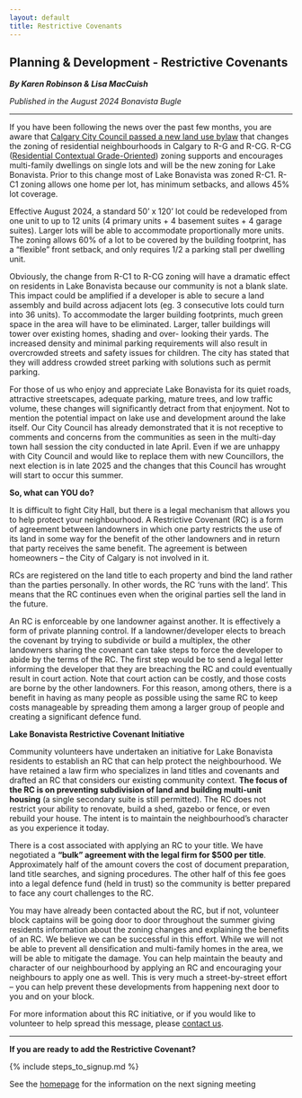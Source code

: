 ```yaml
---
layout: default
title: Restrictive Covenants
---
```



## Planning & Development - Restrictive Covenants
_**By Karen Robinson & Lisa MacCuish**_ 

_Published in the August 2024 Bonavista Bugle_

---

If you have been following the news over the past few months, you are aware that [Calgary City Council passed a new land use bylaw](https://newsroom.calgary.ca/city-council-approves-citywide-rezoning-with-amendments-in-response-to-calgarys-housing-crisis) that changes the zoning of residential neighbourhoods in Calgary to R-G and R-CG. R-CG ([Residential Contextual Grade-Oriented](https://www.calgary.ca/content/dam/www/pda/pd/publishingimages/current-projects/R-CG-residential-grade-oriented.pdf)) zoning supports and encourages multi-family dwellings on single lots and will be the new zoning for Lake Bonavista. Prior to this change most of Lake Bonavista was zoned R-C1. R-C1 zoning allows one home per lot, has minimum setbacks, and allows 45% lot coverage. 

Effective August 2024, a standard 50’ x 120’ lot could be redeveloped from one unit to up to 12 units (4 primary units + 4 basement suites + 4 garage suites). Larger lots will be able to accommodate proportionally more units. The zoning allows 60% of a lot to be covered by the building footprint, has a “flexible” front setback, and only requires 1/2 a parking stall per dwelling unit. 

Obviously, the change from R-C1 to R-CG zoning will have a dramatic effect on residents in Lake Bonavista because our community is not a blank slate. This impact could be amplified if a developer is able to secure a land assembly and build across adjacent lots (eg. 3 consecutive lots could turn into 36 units). To accommodate the larger building footprints, much green space in the area will have to be eliminated. Larger, taller buildings will tower over existing homes, shading and over- looking their yards. The increased density and minimal parking requirements will also result in overcrowded streets and safety issues for children. The city has stated that they will address crowded street parking with solutions such as permit parking. 

For those of us who enjoy and appreciate Lake Bonavista for its quiet roads, attractive streetscapes, adequate parking, mature trees, and low traffic volume, these changes will significantly detract from that enjoyment. Not to mention the potential impact on lake use and development around the lake itself. Our City Council has already demonstrated that it is not receptive to comments and concerns from the communities as seen in the multi-day town hall session the city conducted in late April. Even if we are unhappy with City Council and would like to replace them with new Councillors, the next election is in late 2025 and the changes that this Council has wrought will start to occur this summer. 

**So, what can YOU do?**

It is difficult to fight City Hall, but there is a legal mechanism that allows you to help protect your neighbourhood. A Restrictive Covenant (RC) is a form of agreement between landowners in which one party restricts the use of its land in some way for the benefit of the other landowners and in return that party receives the same benefit. The agreement is between homeowners – the City of Calgary is not involved in it.

RCs are registered on the land title to each property and bind the land rather than the parties personally. In other words, the RC ‘runs with the land’. This means that the RC continues even when the original parties sell the land in the future.

An RC is enforceable by one landowner against another. It is effectively a form of private planning control. If a landowner/developer elects to breach the covenant by trying to subdivide or build a multiplex, the other landowners sharing the covenant can take steps to force the developer to abide by the terms of the RC. The first step would be to send a legal letter informing the developer that they are breaching the RC and could eventually result in court action. Note that court action can be costly, and those costs are borne by the other landowners. For this reason, among others, there is a benefit in having as many people as possible using the same RC to keep costs manageable by spreading them among a larger group of people and creating a significant defence fund. 

**Lake Bonavista Restrictive Covenant Initiative**

Community volunteers have undertaken an initiative for Lake Bonavista residents to establish an RC that can help protect the neighbourhood. We have retained a law firm who specializes in land titles and covenants and drafted an RC that considers our existing community context. **The focus of the RC is on preventing subdivision of land and building multi-unit housing** (a single secondary suite is still permitted). The RC does not restrict your ability to renovate, build a shed, gazebo or fence, or even rebuild your house. The intent is to maintain the neighbourhood’s character as you experience it today. 

There is a cost associated with applying an RC to your title. We have negotiated a **“bulk” agreement with the legal firm for $500 per title**. Approximately half of the amount covers the cost of document preparation, land title searches, and signing procedures. The other half of this fee goes into a legal defence fund (held in trust) so the community is better prepared to face any court challenges to the RC. 

You may have already been contacted about the RC, but if not, volunteer block captains will be going door to door throughout the summer giving residents information about the zoning changes and explaining the benefits of an RC. We believe we can be successful in this effort. While we will not be able to prevent all densification and multi-family homes in the area, we will be able to mitigate the damage. You can help maintain the beauty and character of our neighbourhood by applying an RC and encouraging your neighbours to apply one as well. This is very much a street-by-street effort – you can help prevent these developments from happening next door to you and on your block.

For more information about this RC initiative, or if you would like to volunteer to help spread this message, please [contact us](../contact).

---

**If you are ready to add the Restrictive Covenant?**
 
{% include steps_to_signup.md %}

See the [homepage](/) for the information on the next signing meeting